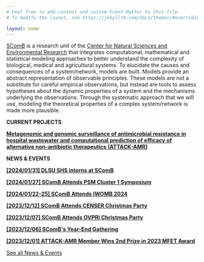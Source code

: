 ```yaml
---
# Feel free to add content and custom Front Matter to this file.
# To modify the layout, see https://jekyllrb.com/docs/themes/#overriding-theme-defaults

layout: home
---
```

[SComB](https://dlsu-scomb.github.io/) is a research unit of the [Center for Natural Sciences and Environmental Research](https://www.dlsu.edu.ph/research/research-centers/censer/?fbclid=IwAR2_ZT71u1OxhE9xfvIapV30DncFlfFUkhDu-uuX2Et4S7VO6peHvcDnyU8) that integrates computational, mathematical and statistical modeling approaches to better understand the complexity of biological, medical and agricultural systems. To elucidate the causes and consequences of a system/network, models are built. Models provide an abstract representation of observable principles. These models are not a substitute for careful empirical observations, but instead are tools to assess hypotheses about the dynamic properties of a system and the mechanisms underlying the observations. Through the systematic approach that we will use, modeling the theoretical properties of a complex system/network is made more plausible.

**CURRENT PROJECTS**

[**Metagenomic and genomic surveillance of antimicrobial resistance in hospital wastewater and computational prediction of efficacy of alternative non-antibiotic therapeutics (ATTACK-AMR)**](/projects/#attack_amr)

**NEWS & EVENTS**

[**[2024/01/31] DLSU SHS interns at SComB**](/events/#interns20240131)

[**[2024/01/27] SComB Attends PSM Cluster 1 Symposium**](/events/#psm20240127)

[**[2024/01/22-25] SComB Attends IWOMB 2024**](/events/#iwomb20240122)

[**[2023/12/12] SComB Attends CENSER Christmas Party**](/events/#censer-xmas20231212)

[**[2023/12/07] SComB Attends OVPRI Christmas Party**](/events/#vpri-xmas20231207)

[**[2023/12/06] SComB's Year-End Gathering**](/events/#xmas20231206)

[**[2023/12/01] ATTACK-AMR Member Wins 2nd Prize in 2023 MFET Award**](/events/#mfet20231201)

[See all News & Events](/events)

